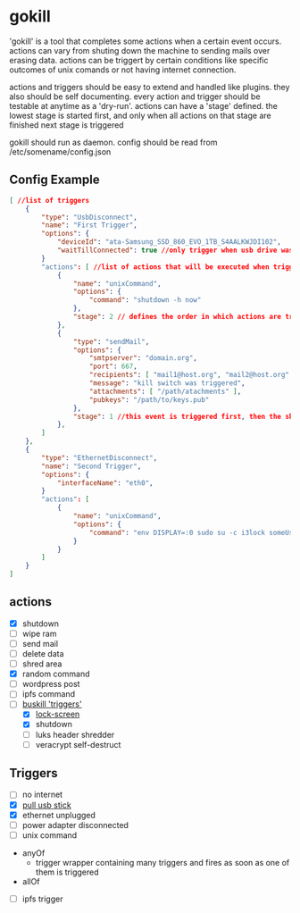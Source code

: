 # gokill
'gokill' is a tool that completes some actions when a certain event occurs.
actions can vary from shuting down the machine to sending mails over erasing data.
actions can be triggert by certain conditions like specific outcomes of unix
comands or not having internet connection.

actions and triggers should be easy to extend and handled like plugins. they
also should be self documenting.
every action and trigger should be testable at anytime as a 'dry-run'.
actions can have a 'stage' defined. the lowest stage is started first,
and only when all actions on that stage are finished next stage is triggered

gokill should run as daemon. config should be read from /etc/somename/config.json

## Config Example
``` json
[ //list of triggers
    {
		"type": "UsbDisconnect",
		"name": "First Trigger",
		"options": {
			"deviceId": "ata-Samsung_SSD_860_EVO_1TB_S4AALKWJDI102",
			"waitTillConnected": true //only trigger when usb drive was actually attached before
		}
        "actions": [ //list of actions that will be executed when triggered
            {
                "name": "unixCommand",
                "options": {
                    "command": "shutdown -h now"
                },
                "stage": 2 // defines the order in which actions are triggered.
            },
            {
                "type": "sendMail",
                "options": {
                    "smtpserver": "domain.org",
                    "port": 667,
                    "recipients": [ "mail1@host.org", "mail2@host.org" ],
                    "message": "kill switch was triggered",
                    "attachments": [ "/path/atachments" ],
                    "pubkeys": "/path/to/keys.pub"
                },
                "stage": 1 //this event is triggered first, then the shutdown
            },
        ]
    },
    {
		"type": "EthernetDisconnect",
		"name": "Second Trigger",
		"options": {
			"interfaceName": "eth0",
		}
        "actions": [
            {
                "name": "unixCommand",
                "options": {
                    "command": "env DISPLAY=:0 sudo su -c i3lock someUser"
                }
            }
        ]
    }
]
```

## actions
- [x] shutdown
- [ ] wipe ram
- [ ] send mail
- [ ] delete data
- [ ] shred area
- [x] random command
- [ ] wordpress post
- [ ] ipfs command
- [ ] [buskill 'triggers'](https://github.com/BusKill/awesome-buskill-triggers)
    - [x] [lock-screen](https://github.com/BusKill/buskill-linux/tree/master/triggers)
    - [x] shutdown
    - [ ] luks header shredder
    - [ ] veracrypt self-destruct

## Triggers
- [ ] no internet
- [x] [pull usb stick](https://github.com/deepakjois/gousbdrivedetector/blob/master/usbdrivedetector_linux.go)
- [x] ethernet unplugged
- [ ] power adapter disconnected
- [ ] unix command
- anyOf
    - trigger wrapper containing many triggers and fires as soon as one of them
      is triggered
- allOf
- [ ] ipfs trigger
